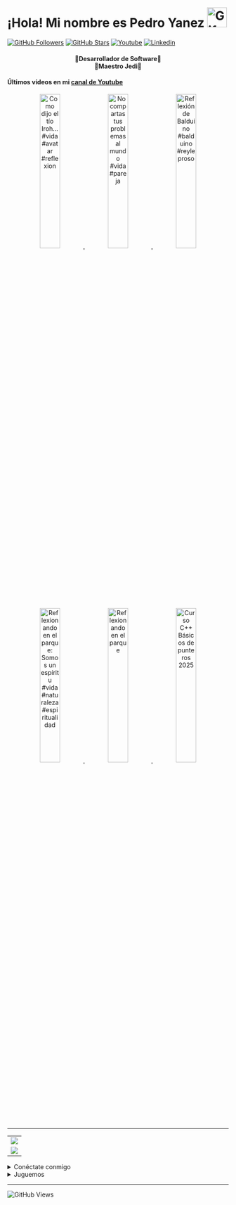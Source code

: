 <!-- Título -->
<h1>¡Hola! Mi nombre es Pedro Yanez
  <img src="https://raw.githubusercontent.com/nixin72/nixin72/master/wave.gif"
          alt="Gif animado de mano saludando"
          height="45"
          width="45" />
</h1>

[![GitHub Followers][github_followers_badge]][github]
[![GitHub Stars][github_stars_badge]][github]
[![Youtube][youtube_badge]][youtube]
[![Linkedin][linkedin_badge]][linkedin]
<br>

<!-- Descripción -->
<h4 align="center">
  🔴Desarrollador de Software🔴<br>
  🔵Maestro Jedi🔵
</h4>

#### Últimos vídeos en mi [canal de Youtube][youtube]
<div align="center">
  
<a href='https://youtu.be/y_fdHd9hwuI' target='_blank'>
  <img width='30%' src='https://img.youtube.com/vi/y_fdHd9hwuI/mqdefault.jpg' alt='Como dijo el tío Iroh... #vida #avatar #reflexion' /zz>
</a>
<a href='https://youtu.be/9pIIoVihZUY' target='_blank'>
  <img width='30%' src='https://img.youtube.com/vi/9pIIoVihZUY/mqdefault.jpg' alt='No compartas tus problemas al mundo #vida #pareja' /zz>
</a>
<a href='https://youtu.be/TV6UKKI4ahI' target='_blank'>
  <img width='30%' src='https://img.youtube.com/vi/TV6UKKI4ahI/mqdefault.jpg' alt='Reflexión de Balduino #balduino #reyleproso' /zz>
</a>
<a href='https://youtu.be/XtPjDHvHA5I' target='_blank'>
  <img width='30%' src='https://img.youtube.com/vi/XtPjDHvHA5I/mqdefault.jpg' alt='Reflexionando en el parque: Somos un espíritu #vida #naturaleza #espiritualidad' /zz>
</a>
<a href='https://youtu.be/lJNLdhRDPi0' target='_blank'>
  <img width='30%' src='https://img.youtube.com/vi/lJNLdhRDPi0/mqdefault.jpg' alt='Reflexionando en el parque' /zz>
</a>
<a href='https://youtu.be/avi4zcSdOI8' target='_blank'>
  <img width='30%' src='https://img.youtube.com/vi/avi4zcSdOI8/mqdefault.jpg' alt='Curso C++ Básicos de punteros 2025' /zz>
</a>
</div>

<hr/>
<!-- Estadísticas -->
<table align="center">
  <tr>
    <td align="center">
      <img src="https://github-readme-stats.vercel.app/api/top-langs/?username=wotanCode&langs_count=10&hide_border=true&layout=compact&theme=github_dark"/>
    </td>
  </tr>
  <tr>
    <td align="center">
      <img src="https://github-readme-stats.vercel.app/api?username=wotanCode&hide_border=true&show_icons=true&theme=github_dark"/>
    </td>
  </tr>
</table>

<!-- Redes sociales -->
<details>
  <summary>Conéctate conmigo</summary>

## 🟣¡Redes sociales!🟣

[![Youtube][youtube_badge_large]][youtube]
[![Linkedin][linkedin_badge_large]][linkedin]
</details>

<details>
  <summary>Juguemos</summary>
  
###### ⚪¿Quieres jugar?⚪
[![CHESS][chess_badge]][chess]
[![LICHESS][lichess_badge]][lichess]
</details>

<!-- Visitas al perfil -->
<hr/>

![GitHub Views][profile_views_badge]

<!-- Variables -->
[github]: https://github.com/wotanCode
[youtube]: https://www.youtube.com/channel/UCwISu2hFg7EpOIZ8aV7iS6g?sub_confirmation=1
[linkedin]: https://www.linkedin.com/in/pedro-yanez/
[chess]: https://www.chess.com/member/pedroelhumano
[lichess]: https://lichess.org/@/pedroelhumano
[github_followers_badge]: https://img.shields.io/github/followers/wotanCode?style=social
[github_stars_badge]: https://img.shields.io/github/stars/wotanCode?style=social
[youtube_badge]: https://img.shields.io/badge/Youtube-FF0000?&logo=Youtube&logoColor=white&labelColor=101010
[linkedin_badge]: https://img.shields.io/badge/Linkedin-00d8fd?&logo=linkedin&logoColor=white&labelColor=101010
[youtube_badge_large]: https://img.shields.io/badge/Youtube-FF0000?style=for-the-badge&logo=Youtube&logoColor=white&labelColor=101010
[linkedin_badge_large]: https://img.shields.io/badge/Linkedin-00d8fd?style=for-the-badge&logo=linkedin&logoColor=white&labelColor=101010
[chess_badge]: https://img.shields.io/badge/-CHESS.COM-6C9E3F?style=flat-square&logo=Lichess&labelColor=101010
[lichess_badge]: https://img.shields.io/badge/-LICHESS-ffffff?style=flat-square&logo=Lichess&labelColor=101010
[profile_views_badge]: https://komarev.com/ghpvc/?username=wotanCode&style=for-the-badge&color=red&label=Total%20profile%20views